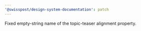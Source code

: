 ```yaml
---
'@swisspost/design-system-documentation': patch
---
```


Fixed empty-string name of the topic-teaser alignment property.
